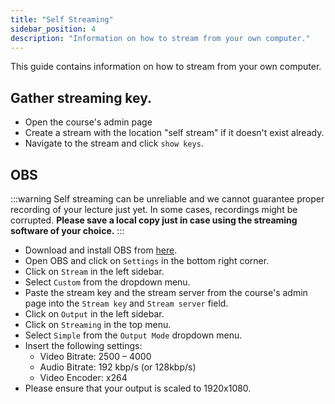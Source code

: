 ```yaml
---
title: "Self Streaming"
sidebar_position: 4
description: "Information on how to stream from your own computer."
---
```


This guide contains information on how to stream from your own computer.

## Gather streaming key.

- Open the course's admin page
- Create a stream with the location "self stream" if it doesn't exist already.
- Navigate to the stream and click `show keys`.

## OBS

:::warning
Self streaming can be unreliable and we cannot guarantee proper recording of your lecture just yet. In some cases, recordings might be corrupted. **Please save a local copy just in case using the streaming software of your choice.**
:::

- Download and install OBS from [here](https://obsproject.com/).
- Open OBS and click on `Settings` in the bottom right corner.
- Click on `Stream` in the left sidebar.
- Select `Custom` from the dropdown menu.
- Paste the stream key and the stream server from the course's admin page into the `Stream key` and `Stream server` field.
- Click on `Output` in the left sidebar.
- Click on `Streaming` in the top menu.
- Select `Simple` from the `Output Mode` dropdown menu.
- Insert the following settings:
  - Video Bitrate: 2500 – 4000
  - Audio Bitrate: 192 kbp/s (or 128kbp/s)
  - Video Encoder: x264
- Please ensure that your output is scaled to 1920x1080.
